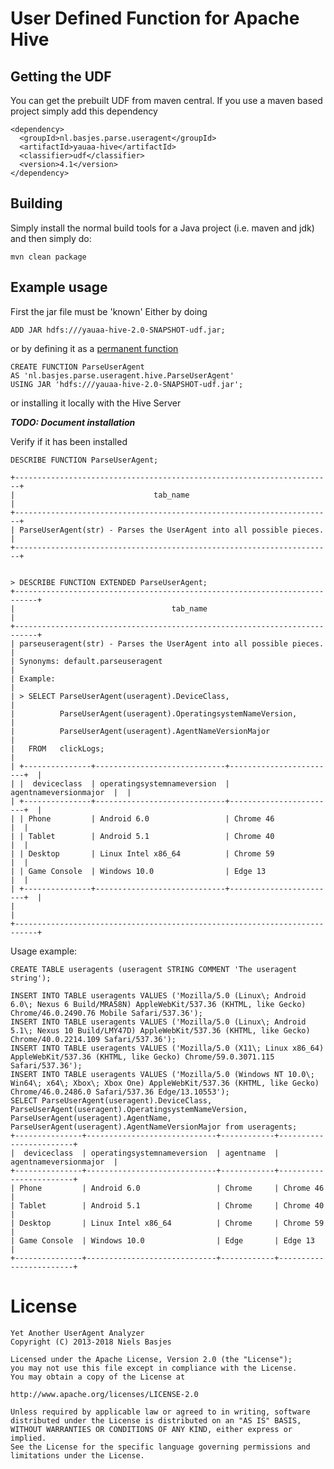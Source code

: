 # User Defined Function for Apache Hive

## Getting the UDF
You can get the prebuilt UDF from maven central.
If you use a maven based project simply add this dependency

    <dependency>
      <groupId>nl.basjes.parse.useragent</groupId>
      <artifactId>yauaa-hive</artifactId>
      <classifier>udf</classifier>
      <version>4.1</version>
    </dependency>

## Building
Simply install the normal build tools for a Java project (i.e. maven and jdk) and then simply do:

    mvn clean package

## Example usage

First the jar file must be 'known'
Either by doing 

    ADD JAR hdfs:///yauaa-hive-2.0-SNAPSHOT-udf.jar;

or by defining it as a [permanent function](https://cwiki.apache.org/confluence/display/Hive/LanguageManual+DDL#LanguageManualDDL-PermanentFunctions) 

    CREATE FUNCTION ParseUserAgent 
    AS 'nl.basjes.parse.useragent.hive.ParseUserAgent' 
    USING JAR 'hdfs:///yauaa-hive-2.0-SNAPSHOT-udf.jar';

or installing it locally with the Hive Server

***TODO: Document installation*** 

Verify if it has been installed

    DESCRIBE FUNCTION ParseUserAgent;

    +-----------------------------------------------------------------------+
    |                               tab_name                                |
    +-----------------------------------------------------------------------+
    | ParseUserAgent(str) - Parses the UserAgent into all possible pieces.  |
    +-----------------------------------------------------------------------+


    > DESCRIBE FUNCTION EXTENDED ParseUserAgent;
    +---------------------------------------------------------------------------+
    |                                   tab_name                                |
    +---------------------------------------------------------------------------+
    | parseuseragent(str) - Parses the UserAgent into all possible pieces.      |
    | Synonyms: default.parseuseragent                                          |
    | Example:                                                                  |
    | > SELECT ParseUserAgent(useragent).DeviceClass,                           |
    |          ParseUserAgent(useragent).OperatingsystemNameVersion,            |
    |          ParseUserAgent(useragent).AgentNameVersionMajor                  |
    |   FROM   clickLogs;                                                       |
    | +---------------+-----------------------------+------------------------+  |
    | |  deviceclass  | operatingsystemnameversion  | agentnameversionmajor  |  |
    | +---------------+-----------------------------+------------------------+  |
    | | Phone         | Android 6.0                 | Chrome 46              |  |
    | | Tablet        | Android 5.1                 | Chrome 40              |  |
    | | Desktop       | Linux Intel x86_64          | Chrome 59              |  |
    | | Game Console  | Windows 10.0                | Edge 13                |  |
    | +---------------+-----------------------------+------------------------+  |
    |                                                                           |
    +---------------------------------------------------------------------------+

Usage example:

    CREATE TABLE useragents (useragent STRING COMMENT 'The useragent string');

    INSERT INTO TABLE useragents VALUES ('Mozilla/5.0 (Linux\; Android 6.0\; Nexus 6 Build/MRA58N) AppleWebKit/537.36 (KHTML, like Gecko) Chrome/46.0.2490.76 Mobile Safari/537.36');
    INSERT INTO TABLE useragents VALUES ('Mozilla/5.0 (Linux\; Android 5.1\; Nexus 10 Build/LMY47D) AppleWebKit/537.36 (KHTML, like Gecko) Chrome/40.0.2214.109 Safari/537.36');
    INSERT INTO TABLE useragents VALUES ('Mozilla/5.0 (X11\; Linux x86_64) AppleWebKit/537.36 (KHTML, like Gecko) Chrome/59.0.3071.115 Safari/537.36');
    INSERT INTO TABLE useragents VALUES ('Mozilla/5.0 (Windows NT 10.0\; Win64\; x64\; Xbox\; Xbox One) AppleWebKit/537.36 (KHTML, like Gecko) Chrome/46.0.2486.0 Safari/537.36 Edge/13.10553'); 
    SELECT ParseUserAgent(useragent).DeviceClass, ParseUserAgent(useragent).OperatingsystemNameVersion, ParseUserAgent(useragent).AgentName, ParseUserAgent(useragent).AgentNameVersionMajor from useragents;
    +---------------+-----------------------------+------------+------------------------+
    |  deviceclass  | operatingsystemnameversion  | agentname  | agentnameversionmajor  |
    +---------------+-----------------------------+------------+------------------------+
    | Phone         | Android 6.0                 | Chrome     | Chrome 46              |
    | Tablet        | Android 5.1                 | Chrome     | Chrome 40              |
    | Desktop       | Linux Intel x86_64          | Chrome     | Chrome 59              |
    | Game Console  | Windows 10.0                | Edge       | Edge 13                |
    +---------------+-----------------------------+------------+------------------------+


License
=======
    Yet Another UserAgent Analyzer
    Copyright (C) 2013-2018 Niels Basjes

    Licensed under the Apache License, Version 2.0 (the "License");
    you may not use this file except in compliance with the License.
    You may obtain a copy of the License at

    http://www.apache.org/licenses/LICENSE-2.0

    Unless required by applicable law or agreed to in writing, software
    distributed under the License is distributed on an "AS IS" BASIS,
    WITHOUT WARRANTIES OR CONDITIONS OF ANY KIND, either express or implied.
    See the License for the specific language governing permissions and
    limitations under the License.
